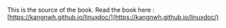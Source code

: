 This is the source of the book.
Read the book here : [https://kangnwh.github.io/linuxdoc/](https://kangnwh.github.io/linuxdoc/)
